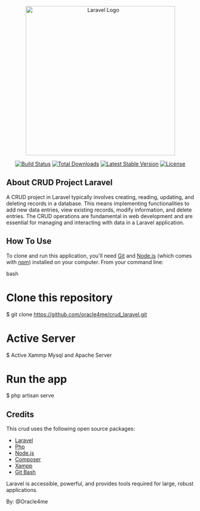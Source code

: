 <p align="center"><a href="https://laravel.com" target="_blank"><img src="https://raw.githubusercontent.com/laravel/art/master/logo-lockup/5%20SVG/2%20CMYK/1%20Full%20Color/laravel-logolockup-cmyk-red.svg" width="400" alt="Laravel Logo"></a></p>

<p align="center">
<a href="https://github.com/laravel/framework/actions"><img src="https://github.com/laravel/framework/workflows/tests/badge.svg" alt="Build Status"></a>
<a href="https://packagist.org/packages/laravel/framework"><img src="https://img.shields.io/packagist/dt/laravel/framework" alt="Total Downloads"></a>
<a href="https://packagist.org/packages/laravel/framework"><img src="https://img.shields.io/packagist/v/laravel/framework" alt="Latest Stable Version"></a>
<a href="https://packagist.org/packages/laravel/framework"><img src="https://img.shields.io/packagist/l/laravel/framework" alt="License"></a>
</p>

## About CRUD Project Laravel

A CRUD project in Laravel typically involves creating, reading, updating, and deleting records in a database. This means implementing functionalities to add new data entries, view existing records, modify information, and delete entries. The CRUD operations are fundamental in web development and are essential for managing and interacting with data in a Laravel application.

## How To Use

To clone and run this application, you'll need [Git](https://git-scm.com) and [Node.js](https://nodejs.org/en/download/) (which comes with [npm](http://npmjs.com)) installed on your computer. From your command line:

bash
# Clone this repository
$ git clone https://github.com/oracle4me/crud_laravel.git

# Active Server
$ Active Xammp Mysql and Apache Server

# Run the app
$ php artisan serve


## Credits

This crud uses the following open source packages:

- [Laravel](https://laravel.com/)
- [Php](https://www.php.net/)
- [Node.js](https://nodejs.org/)
- [Composer](https://getcomposer.org/)
- [Xampp](https://www.apachefriends.org/)
- [Git Bash](https://git-scm.com/downloads)

Laravel is accessible, powerful, and provides tools required for large, robust applications.

By: @Oracle4me
